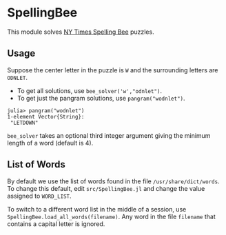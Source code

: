 # SpellingBee

This module solves [NY Times Spelling Bee](https://www.nytimes.com/puzzles/spelling-bee) puzzles.

## Usage

Suppose the center letter in the puzzle is `W` and the surrounding letters are `ODNLET`. 

+ To get all solutions, use `bee_solver('w',"odnlet")`.
+ To get just the pangram solutions, use `pangram("wodnlet")`.
```
julia> pangram("wodnlet")
1-element Vector{String}:
 "LETDOWN"
 ```

`bee_solver` takes an optional third integer argument giving the minimum length of a word (default is 4).



## List of Words

By default we use the list of words found in the file `/usr/share/dict/words`.  To change this default, edit `src/SpellingBee.jl` and change the value assigned to `WORD_LIST`.

To switch to a different word list in the middle of a session, use
`SpellingBee.load_all_words(filename)`. Any word in the file `filename` that contains a 
capital letter is ignored. 

